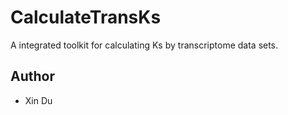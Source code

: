 # CalculateTransKs
A integrated toolkit for calculating Ks by transcriptome data sets.

## Author
- Xin Du